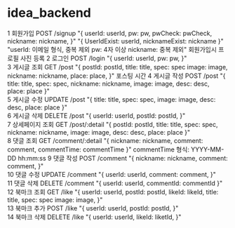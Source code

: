 # idea_backend

1	회원가입	POST	/signup	"{
userId: userId,
pw: pw,
pwCheck: pwCheck,
nickname: nickname,
}"	"{
UserIdExist: userId,
nicknameExist: nickname
}"	"userId: 이메일 형식, 중복 제외
pw: 4자 이상
nickname: 중복 제외"	회원가입시 프로필 사진 등록
2	로그인	POST	/login	"{
userId: userId,
pw: pw,
}"			
3	게시글 조회	GET	/post		"{
postId: postId,
title: title,
spec: spec
image: image,
nickname: nickname,
place: place,
}"		포스팅 시간
4	게시글 작성	POST	/post	"{
title: title,
spec: spec,
nickname: nickname,
image: image,
desc: desc,
place: place
}"			
5	게시글 수정	UPDATE	/post	"{
title: title,
spec: spec,
image: image,
desc: desc,
place: place
}"			
6	게시글 삭제	DELETE	/post	"{
userId: userId,
postId: postId,
}"			
7	상세페이지 조회	GET	/post/:detail		"{
postId: postId,
title: title,
spec: spec,
nickname: nickname,
image: image,
desc: desc,
place: place
}"		
8	댓글 조회	GET	/comment/:detail		"{
nickname: nickname,
comment: comment,
commentTime: commentTime
}"	commentTime 형식: YYYY-MM-DD hh:mm:ss	
9	댓글 작성	POST	/comment	"{
nickname: nickname,
comment: comment,
}"			
10	댓글 수정	UPDATE	/comment	"{
userId: userId,
comment: comment,
}"			
11	댓글 삭제	DELETE	/comment	"{
userId: userId,
commentId: commentId
}"			
12	북마크 조회	GET	/like		"{
userId: userId,
postId: postId,
likeId: likeId,
title: title,
spec: spec
image: image,
}"		
13	북마크 추가	POST	/like	"{
userId: userId,
postId: postId,
}"			
14	북마크 삭제	DELETE	/like	"{
userId: userId,
likeId: liketId,
}"			
